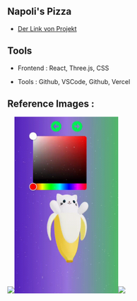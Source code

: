 ## Napoli's Pizza

* [Der Link von Projekt](https://3-d-avatar-semihbeyzade.vercel.app/)


## Tools

- Frontend : React, Three.js, CSS

- Tools : Github, VSCode, Github, Vercel 

## Reference Images :

<img src="public/img/video1.gif" height="400" /><img src="public/img/video2.gif" height="400" /><img src="public/img/video3.gif" height="400" />

